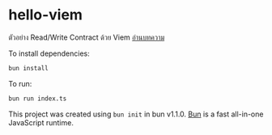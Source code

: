 # hello-viem

ตัวอย่าง Read/Write Contract ด้วย Viem [อ่านบทความ](https://www.devahoy.com/blog/2025/read-write-contract-with-viem)

To install dependencies:

```bash
bun install
```

To run:

```bash
bun run index.ts
```

This project was created using `bun init` in bun v1.1.0. [Bun](https://bun.sh) is a fast all-in-one JavaScript runtime.
